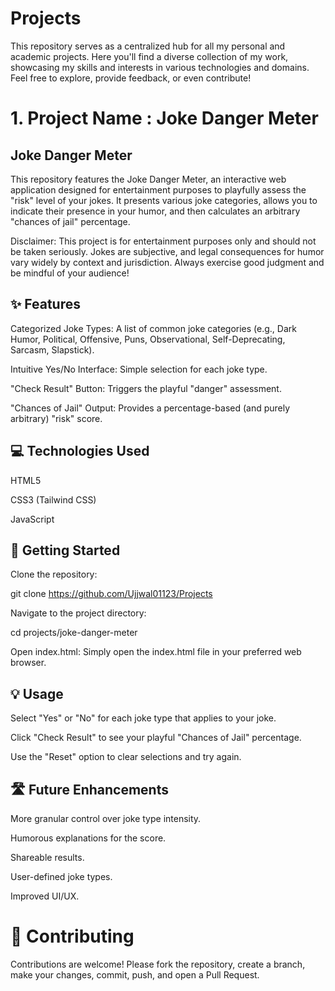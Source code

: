 # Projects
This repository serves as a centralized hub for all my personal and academic projects. Here you'll find a diverse collection of my work, showcasing my skills and interests in various technologies and domains. Feel free to explore, provide feedback, or even contribute!

# 1. Project Name : Joke Danger Meter

## Joke Danger Meter
This repository features the Joke Danger Meter, an interactive web application designed for entertainment purposes to playfully assess the "risk" level of your jokes. It presents various joke categories, allows you to indicate their presence in your humor, and then calculates an arbitrary "chances of jail" percentage.

Disclaimer: This project is for entertainment purposes only and should not be taken seriously. Jokes are subjective, and legal consequences for humor vary widely by context and jurisdiction. Always exercise good judgment and be mindful of your audience!

## ✨ Features
Categorized Joke Types: A list of common joke categories (e.g., Dark Humor, Political, Offensive, Puns, Observational, Self-Deprecating, Sarcasm, Slapstick).

Intuitive Yes/No Interface: Simple selection for each joke type.

"Check Result" Button: Triggers the playful "danger" assessment.

"Chances of Jail" Output: Provides a percentage-based (and purely arbitrary) "risk" score.

## 💻 Technologies Used
HTML5

CSS3 (Tailwind CSS)

JavaScript

## 🚀 Getting Started
Clone the repository:

git clone https://github.com/Ujjwal01123/Projects

Navigate to the project directory:

cd projects/joke-danger-meter 

Open index.html: Simply open the index.html file in your preferred web browser.

## 💡 Usage
Select "Yes" or "No" for each joke type that applies to your joke.

Click "Check Result" to see your playful "Chances of Jail" percentage.

Use the "Reset" option to clear selections and try again.

## 🛣️ Future Enhancements
More granular control over joke type intensity.

Humorous explanations for the score.

Shareable results.

User-defined joke types.

Improved UI/UX.

# 🤝 Contributing
Contributions are welcome! Please fork the repository, create a branch, make your changes, commit, push, and open a Pull Request.
